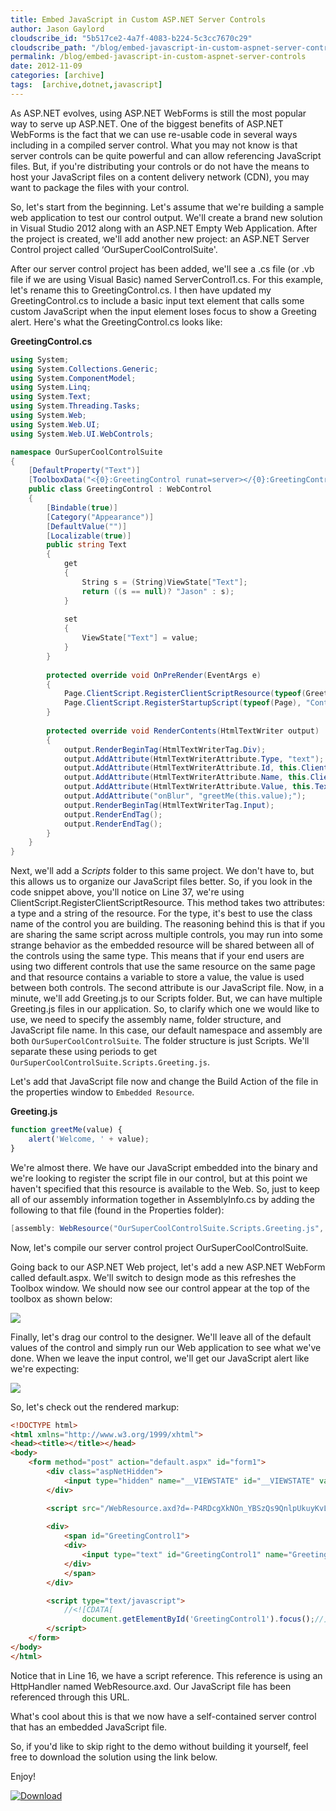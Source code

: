 ```yaml
---
title: Embed JavaScript in Custom ASP.NET Server Controls
author: Jason Gaylord
cloudscribe_id: "5b517ce2-4a7f-4083-b224-5c3cc7670c29"
cloudscribe_path: "/blog/embed-javascript-in-custom-aspnet-server-controls"
permalink: /blog/embed-javascript-in-custom-aspnet-server-controls
date: 2012-11-09
categories: [archive]
tags:  [archive,dotnet,javascript]
---
```


As ASP.NET evolves, using ASP.NET WebForms is still the most popular way to serve up ASP.NET. One of the biggest benefits of ASP.NET WebForms is the fact that we can use re-usable code in several ways including in a compiled server control. What you may not know is that server controls can be quite powerful and can allow referencing JavaScript files. But, if you're distributing your controls or do not have the means to host your JavaScript files on a content delivery network (CDN), you may want to package the files with your control.

So, let's start from the beginning. Let's assume that we're building a sample web application to test our control output. We'll create a brand new solution in Visual Studio 2012 along with an ASP.NET Empty Web Application. After the project is created, we'll add another new project: an ASP.NET Server Control project called ‘OurSuperCoolControlSuite'.

After our server control project has been added, we'll see a .cs file (or .vb file if we are using Visual Basic) named ServerControl1.cs. For this example, let's rename this to GreetingControl.cs. I then have updated my GreetingControl.cs to include a basic input text element that calls some custom JavaScript when the input element loses focus to show a Greeting alert. Here's what the GreetingControl.cs looks like:

**GreetingControl.cs**
```csharp
using System;
using System.Collections.Generic;
using System.ComponentModel;
using System.Linq;
using System.Text;
using System.Threading.Tasks;
using System.Web;
using System.Web.UI;
using System.Web.UI.WebControls;

namespace OurSuperCoolControlSuite
{
    [DefaultProperty("Text")]
    [ToolboxData("<{0}:GreetingControl runat=server></{0}:GreetingControl>")]
    public class GreetingControl : WebControl
    {
        [Bindable(true)]
        [Category("Appearance")]
        [DefaultValue("")]
        [Localizable(true)]
        public string Text
        {
            get
            {
                String s = (String)ViewState["Text"];
                return ((s == null)? "Jason" : s);
            }
 
            set
            {
                ViewState["Text"] = value;
            }
        }
 
        protected override void OnPreRender(EventArgs e)
        {
            Page.ClientScript.RegisterClientScriptResource(typeof(GreetingControl), "OurSuperCoolControlSuite.Scripts.Greeting.js");
            Page.ClientScript.RegisterStartupScript(typeof(Page), "ControlFocus", "document.getElementById('" + this.ClientID + "').focus();", true);
        } 
 
        protected override void RenderContents(HtmlTextWriter output)
        {
            output.RenderBeginTag(HtmlTextWriterTag.Div);
            output.AddAttribute(HtmlTextWriterAttribute.Type, "text");
            output.AddAttribute(HtmlTextWriterAttribute.Id, this.ClientID);
            output.AddAttribute(HtmlTextWriterAttribute.Name, this.ClientID);
            output.AddAttribute(HtmlTextWriterAttribute.Value, this.Text);
            output.AddAttribute("onBlur", "greetMe(this.value);");
            output.RenderBeginTag(HtmlTextWriterTag.Input);
            output.RenderEndTag();
            output.RenderEndTag();
        }
    }
}
```

Next, we'll add a _Scripts_ folder to this same project. We don't have to, but this allows us to organize our JavaScript files better. So, if you look in the code snippet above, you'll notice on Line 37, we're using ClientScript.RegisterClientScriptResource. This method takes two attributes: a type and a string of the resource. For the type, it's best to use the class name of the control you are building. The reasoning behind this is that if you are sharing the same script across multiple controls, you may run into some strange behavior as the embedded resource will be shared between all of the controls using the same type. This means that if your end users are using two different controls that use the same resource on the same page and that resource contains a variable to store a value, the value is used between both controls. The second attribute is our JavaScript file. Now, in a minute, we'll add Greeting.js to our Scripts folder. But, we can have multiple Greeting.js files in our application. So, to clarify which one we would like to use, we need to specify the assembly name, folder structure, and JavaScript file name. In this case, our default namespace and assembly are both `OurSuperCoolControlSuite`. The folder structure is just Scripts. We'll separate these using periods to get `OurSuperCoolControlSuite.Scripts.Greeting.js`.

Let's add that JavaScript file now and change the Build Action of the file in the properties window to `Embedded Resource`.

**Greeting.js**
```javascript
function greetMe(value) {
    alert('Welcome, ' + value);
}
```

We're almost there. We have our JavaScript embedded into the binary and we're looking to register the script file in our control, but at this point we haven't specified that this resource is available to the Web. So, just to keep all of our assembly information together in AssemblyInfo.cs by adding the following to that file (found in the Properties folder):

```csharp
[assembly: WebResource("OurSuperCoolControlSuite.Scripts.Greeting.js", "text/javascript")]
```

Now, let's compile our server control project OurSuperCoolControlSuite.

Going back to our ASP.NET Web project, let's add a new ASP.NET WebForm called default.aspx. We'll switch to design mode as this refreshes the Toolbox window. We should now see our control appear at the top of the toolbox as shown below:

[![](https://cdn.jasongaylord.com/images/2012/11/09/embedded-script-demo-toolbox.png)](https://cdn.jasongaylord.com/images/2012/11/09/embedded-script-demo-toolbox)

Finally, let's drag our control to the designer. We'll leave all of the default values of the control and simply run our Web application to see what we've done. When we leave the input control, we'll get our JavaScript alert like we're expecting:

[![](https://cdn.jasongaylord.com/images/2012/11/09/welcome-jason-alert.png)](https://cdn.jasongaylord.com/images/2012/11/09/welcome-jason-alert.png)

So, let's check out the rendered markup:

```html
<!DOCTYPE html>
<html xmlns="http://www.w3.org/1999/xhtml">
<head><title></title></head>
<body>
    <form method="post" action="default.aspx" id="form1">
        <div class="aspNetHidden">
            <input type="hidden" name="__VIEWSTATE" id="__VIEWSTATE" value="ujUKHFd/M66UGv4J0cHNpTYhArBWf9fbtT2EnoPIeBCTvKsxnv8RhqWiclz4isaDVA5RGAq34QhgzP1u00nUnc2G+uo9cHBXO93wo4KVt0g=" />
        </div>

        <script src="/WebResource.axd?d=-P4RDcgXkNOn_YBSzQs9QnlpUkuyKvL9dN_aN24z9gNtNbp8N0RegRa0qyC9MB1-76d6lcsPvf-em95iFJrp2hesCfrTWRkCgd7vEMF3yI3Rfc_Eyywc7m9bEtxaWp_rVl_WDYbyF97Ehy42Q0Z1WQ2&amp;t=634880155251801752" type="text/javascript"></script>
        
        <div>
            <span id="GreetingControl1">
            <div>
                <input type="text" id="GreetingControl1" name="GreetingControl1" value="Jason" onBlur="greetMe(this.value);" />
            </div>
            </span>
        </div>

        <script type="text/javascript">
            //<![CDATA[
                document.getElementById('GreetingControl1').focus();//]]>
        </script>
    </form>
</body>
</html>
```

Notice that in Line 16, we have a script reference. This reference is using an HttpHandler named WebResource.axd. Our JavaScript file has been referenced through this URL.

What's cool about this is that we now have a self-contained server control that has an embedded JavaScript file.

So, if you'd like to skip right to the demo without building it yourself, feel free to download the solution using the link below.

Enjoy!

[![Download](https://cdn.jasongaylord.com/images/_archive/Download.png)](http://jasong.us/Twz0RL)